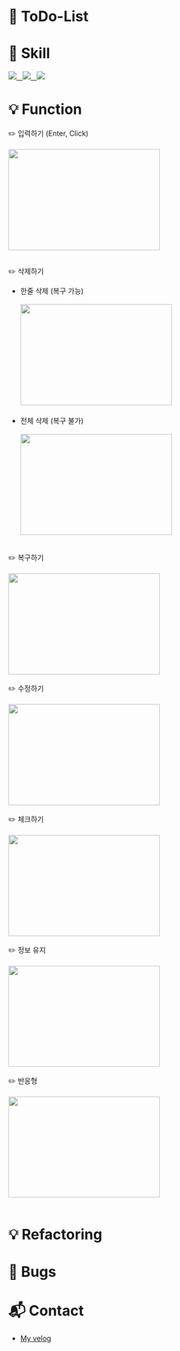 # :seedling: ToDo-List
 
 
# :muscle: Skill
<p><a href = "#">
<img src= "https://img.shields.io/badge/-HTML5-%23E34F26?logo=html5&logoColor=white&style=plastic&logoWidth=15"> &nbsp
<img src= "https://img.shields.io/badge/-CSS-%231572B6?logo=css3&logoColor=white&style=plastic&logoWidth=15"> &nbsp
<img src= "https://img.shields.io/badge/-JavaScript-%23F7DF12?logo=javascript&logoColor=white&style=plastic&logoWidth=15">
</a></p>

# :bulb: Function
:pencil2: 입력하기 (Enter, Click)<br><br>
<img src= "https://user-images.githubusercontent.com/84709433/154330336-07fe73f5-c559-42cb-ad54-0038debb5980.gif" width="300" height= "200">
<br><br>

:pencil2: 삭제하기
- 한줄 삭제 (복구 가능)<br><br>
  <img src= "https://user-images.githubusercontent.com/84709433/154330466-abbf303a-e1de-4eeb-b227-42eefc4bbbc1.gif" width="300" height= "200"><br><br>
- 전체 삭제 (복구 불가)<br><br>
  <img src= "https://user-images.githubusercontent.com/84709433/154330436-da12ba3c-f530-4efe-8f44-9683782f9700.gif" width="300" height= "200">
<br><br>

:pencil2: 복구하기<br><br>
<img src= "https://user-images.githubusercontent.com/84709433/154330420-2219007f-b6ca-4ea3-8c3d-c48cd0d55e61.gif" width="300" height= "200">
<br><br>
:pencil2: 수정하기<br><br>
<img src= "https://user-images.githubusercontent.com/84709433/154330401-d565ef1c-0693-46da-9157-5598b1adafff.gif" width="300" height= "200">
<br><br>
:pencil2: 체크하기<br><br>
<img src= "https://user-images.githubusercontent.com/84709433/154330450-0e45ebf7-dcce-48d6-b0bf-66df7555d0b0.gif" width="300" height= "200">
<br><br>
:pencil2: 정보 유지<br><br>
<img src= "https://user-images.githubusercontent.com/84709433/154330439-f88ab060-40e3-4ad3-a5d3-c35ed88f276d.gif" width="300" height= "200">
<br><br>
:pencil2: 반응형<br><br>
<img src= "https://user-images.githubusercontent.com/84709433/154330439-f88ab060-40e3-4ad3-a5d3-c35ed88f276d.gif" width="300" height= "200">
<br><br>

# :bulb: Refactoring


# :bug: Bugs

# :mailbox_with_mail: Contact
- [My velog](https://velog.io/@ssket)
